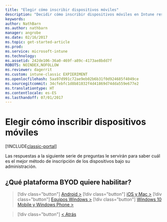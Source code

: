 ```yaml
---
title: "Elegir cómo inscribir dispositivos móviles"
description: "Decidir cómo inscribir dispositivos móviles en Intune respondiendo a unas preguntas sencillas"
keywords: 
author: NathBarn
ms.author: nathbarn
manager: angrobe
ms.date: 02/16/2017
ms.topic: get-started-article
ms.prod: 
ms.service: microsoft-intune
ms.technology: 
ms.assetid: 242de106-36a0-469f-a89c-4173ae8bdd7f
ROBOTS: NOINDEX,NOFOLLOW
ms.reviewer: dagerrit
ms.custom: intune-classic EXPIERIMENT
ms.openlocfilehash: 5aa97d991c72ae9eb02b6b31f0d924685f4049ce
ms.sourcegitcommit: 34cfebfc1d8b81032f4d41869d74dda559e677e2
ms.translationtype: HT
ms.contentlocale: es-ES
ms.lasthandoff: 07/01/2017
---
```

# <a name="choose-how-to-enroll-mobile-devices"></a>Elegir cómo inscribir dispositivos móviles

[!INCLUDE[classic-portal](../includes/classic-portal.md)]

Las respuestas a la siguiente serie de preguntas le servirán para saber cuál es el mejor método de inscripción de los dispositivos bajo su administración.

## <a name="which-byod-platform-do-you-want-to-enable"></a>**¿Qué plataforma BYOD quiere habilitar?**

> [!div  class="button"]
[Android >](/intune-classic/deploy-use/set-up-android-management-with-microsoft-intune)
> [!div class="button"]
[iOS y Mac >](/intune-classic/deploy-use/set-up-ios-and-mac-management-with-microsoft-intune)
> [!div class="button"]
[Equipos Windows >](/intune-classic/deploy-use/set-up-windows-device-management-with-microsoft-intune)
> [!div class="button"]
[Windows 10 Mobile y Windows Phone >](/intune-classic/deploy-use/set-up-windows-phone-management-with-microsoft-intune)


> [!div class="button"]
[< Atrás](choose-how-to-enroll-devices1.md)
